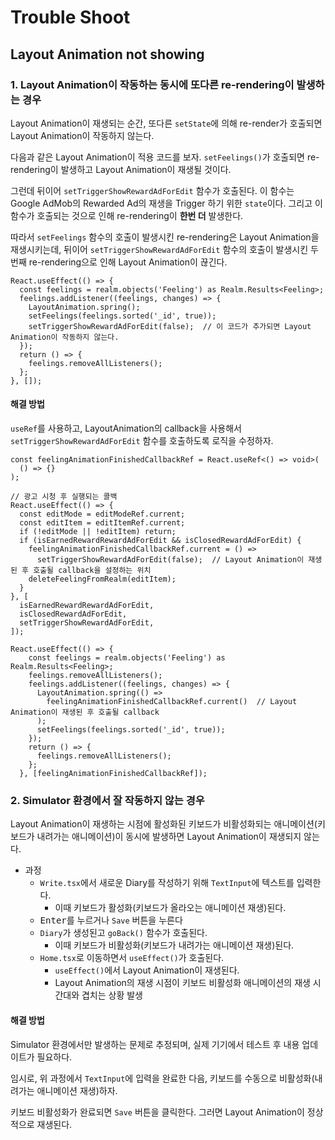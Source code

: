 # Trouble Shoot

## Layout Animation not showing

### 1. Layout Animation이 작동하는 동시에 또다른 re-rendering이 발생하는 경우

Layout Animation이 재생되는 순간, 또다른 `setState`에 의해 re-render가 호출되면 Layout Animation이 작동하지 않는다.

다음과 같은 Layout Animation이 적용 코드를 보자. `setFeelings()`가 호출되면 re-rendering이 발생하고 Layout Animation이 재생될 것이다.

그런데 뒤이어 `setTriggerShowRewardAdForEdit` 함수가 호출된다. 이 함수는 Google AdMob의 Rewarded Ad의 재생을 Trigger 하기 위한 `state`이다. 그리고 이 함수가 호출되는 것으로 인해 re-rendering이 **한번 더** 발생한다.

따라서 `setFeelings` 함수의 호출이 발생시킨 re-rendering은 Layout Animation을 재생시키는데, 뒤이어 `setTriggerShowRewardAdForEdit` 함수의 호출이 발생시킨 두번째 re-rendering으로 인해 Layout Animation이 끊긴다.

```tsx
React.useEffect(() => {
  const feelings = realm.objects('Feeling') as Realm.Results<Feeling>;
  feelings.addListener((feelings, changes) => {
    LayoutAnimation.spring();
    setFeelings(feelings.sorted('_id', true));
    setTriggerShowRewardAdForEdit(false);  // 이 코드가 추가되면 Layout Animation이 작동하지 않는다.
  });
  return () => {
    feelings.removeAllListeners();
  };
}, []);
```

#### 해결 방법

`useRef`를 사용하고, LayoutAnimation의 callback을 사용해서 `setTriggerShowRewardAdForEdit` 함수를 호출하도록 로직을 수정하자.

```tsx
const feelingAnimationFinishedCallbackRef = React.useRef<() => void>(
  () => {}
);

// 광고 시청 후 실행되는 콜백
React.useEffect(() => {
  const editMode = editModeRef.current;
  const editItem = editItemRef.current;
  if (!editMode || !editItem) return;
  if (isEarnedRewardRewardAdForEdit && isClosedRewardAdForEdit) {
    feelingAnimationFinishedCallbackRef.current = () =>
      setTriggerShowRewardAdForEdit(false);  // Layout Animation이 재생된 후 호출될 callback을 설정하는 위치
    deleteFeelingFromRealm(editItem);
  }
}, [
  isEarnedRewardRewardAdForEdit,
  isClosedRewardAdForEdit,
  setTriggerShowRewardAdForEdit,
]);

React.useEffect(() => {
    const feelings = realm.objects('Feeling') as Realm.Results<Feeling>;
    feelings.removeAllListeners();
    feelings.addListener((feelings, changes) => {
      LayoutAnimation.spring(() =>
        feelingAnimationFinishedCallbackRef.current()  // Layout Animation이 재생된 후 호출될 callback
      );
      setFeelings(feelings.sorted('_id', true));
    });
    return () => {
      feelings.removeAllListeners();
    };
  }, [feelingAnimationFinishedCallbackRef]);

```

### 2. Simulator 환경에서 잘 작동하지 않는 경우

Layout Animation이 재생하는 시점에 활성화된 키보드가 비활성화되는 애니메이션(키보드가 내려가는 애니메이션)이 동시에 발생하면 Layout Animation이 재생되지 않는다.

* 과정
  * `Write.tsx`에서 새로운 Diary를 작성하기 위해 `TextInput`에 텍스트를 입력한다.
    * 이때 키보드가 활성화(키보드가 올라오는 애니메이션 재생)된다.
  * <kbd>Enter</kbd>를 누르거나 `Save` 버튼을 누른다
  * `Diary`가 생성된고 `goBack()` 함수가 호출된다.
    * 이때 키보드가 비활성화(키보드가 내려가는 애니메이션 재생)된다.
  * `Home.tsx`로 이동하면서 `useEffect()`가 호출된다.
    * `useEffect()`에서 Layout Animation이 재생된다.
    * Layout Animation의 재생 시점이 키보드 비활성화 애니메이션의 재생 시간대와 겹치는 상황 발생

#### 해결 방법

Simulator 환경에서만 발생하는 문제로 추정되며, 실제 기기에서 테스트 후 내용 업데이트가 필요하다.

임시로, 위 과정에서 `TextInput`에 입력을 완료한 다음, 키보드를 수동으로 비활성화(내려가는 애니메이션 재생)하자.

키보드 비활성화가 완료되면 `Save` 버튼을 클릭한다. 그러면 Layout Animation이 정상적으로 재생된다.
